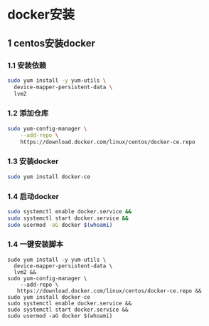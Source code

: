 # docker安装

## 1 centos安装docker

### 1.1 安装依赖

```bash
sudo yum install -y yum-utils \
  device-mapper-persistent-data \
  lvm2
```

### 1.2 添加仓库

```bash
sudo yum-config-manager \
    --add-repo \
    https://download.docker.com/linux/centos/docker-ce.repo
```

### 1.3 安装docker

```bash
sudo yum install docker-ce
```

### 1.4 启动docker

```bash
sudo systemctl enable docker.service &&
sudo systemctl start docker.service &&
sudo usermod -aG docker $(whoami)
```



### 1.4 一键安装脚本

```shell
sudo yum install -y yum-utils \
  device-mapper-persistent-data \
  lvm2 &&
sudo yum-config-manager \
    --add-repo \
   https://download.docker.com/linux/centos/docker-ce.repo &&
sudo yum install docker-ce
sudo systemctl enable docker.service &&
sudo systemctl start docker.service &&
sudo usermod -aG docker $(whoami)
```


